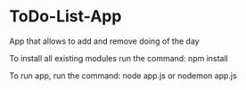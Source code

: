 # ToDo-List-App
App that allows to add and remove doing of the day

To install all existing modules run the command: npm install

To run app, run the command: node app.js or nodemon app.js

